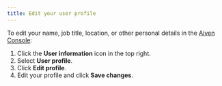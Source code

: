 ```yaml
---
title: Edit your user profile
---
```


To edit your name, job title, location, or other personal details in the
[Aiven Console](https://console.aiven.io):

1.  Click the **User information** icon in the top right.
2.  Select **User profile**.
3.  Click **Edit profile**.
4.  Edit your profile and click **Save changes**.
